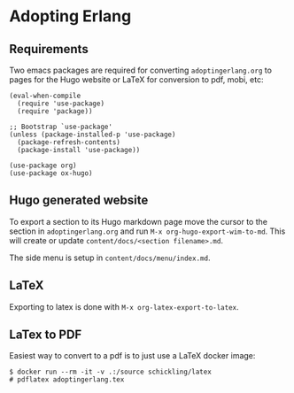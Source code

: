 # Adopting Erlang

## Requirements

Two emacs packages are required for converting `adoptingerlang.org` to pages for the Hugo website or LaTeX for conversion to pdf, mobi, etc:

``` emacs-lisp
(eval-when-compile
  (require 'use-package)
  (require 'package))

;; Bootstrap `use-package'
(unless (package-installed-p 'use-package)
  (package-refresh-contents)
  (package-install 'use-package))

(use-package org)
(use-package ox-hugo)
```

## Hugo generated website

To export a section to its Hugo markdown page move the cursor to the section in `adoptingerlang.org` and run `M-x org-hugo-export-wim-to-md`. This will create or update `content/docs/<section filename>.md`.

The side menu is setup in `content/docs/menu/index.md`.

## LaTeX

Exporting to latex is done with `M-x org-latex-export-to-latex`.

## LaTex to PDF

Easiest way to convert to a pdf is to just use a LaTeX docker image:

``` shell
$ docker run --rm -it -v .:/source schickling/latex
# pdflatex adoptingerlang.tex
```

